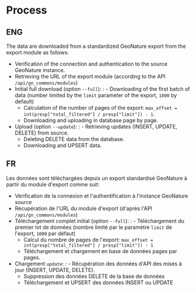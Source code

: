 # Process

## ENG

The data are downloaded from a standardized GeoNature export from the export module as follows:

- Verification of the connection and authentication to the source GeoNature instance.
- Retrieving the URL of the export module (according to the API `/api/gn_commons/modules`)
- Initial full download (option `--full`):
  : - Downloading of the first batch of data (number limited by the `limit` parameter of the export, `1000` by default)
    - Calculation of the number of pages of the export: `max_offset = int(presp["total_filtered"] / presp["limit"]) - 1`.
    - Downloading and uploading in database page by page.
- Upload (option `--update`):
  : - Retrieving updates (INSERT, UPDATE, DELETE) from source.
    - Deleting DELETE data from the database.
    - Downloading and UPSERT data.

## FR

Les données sont téléchargées depuis un export standardisé GeoNature à partir du module d'export comme suit:

- Vérification de la connexion et l'authentification à l'instance GeoNature source
- Récupération de l'URL du module d'export (d'après l'API `/api/gn_commons/modules`)
- Téléchargement complet initial (option `--full`):
  : - Téléchargement du premier lot de données (nombre limité par le paramètre `limit` de l'export, `1000` par défaut)
    - Calcul du nombre de pages de l'export: `max_offset = int(presp["total_filtered"] / presp["limit"]) - 1`
    - Téléchargement et chargement en base de données pages par pages.
- Chargement `update`:
  : - Récupération des données d'API des mises à jour (INSERT, UPDATE, DELETE).
    - Suppression des données DELETE de la base de données
    - Téléchargement et UPSERT des données INSERT ou UPDATE
